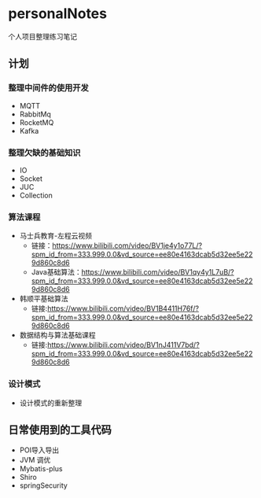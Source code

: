 # personalNotes
个人项目整理练习笔记

## 计划
### 整理中间件的使用开发
+ MQTT
+ RabbitMq
+ RocketMQ
+ Kafka

### 整理欠缺的基础知识
+ IO
+ Socket
+ JUC
+ Collection

### 算法课程
+ 马士兵教育-左程云视频 
  + 链接：https://www.bilibili.com/video/BV1je4y1o77L/?spm_id_from=333.999.0.0&vd_source=ee80e4163dcab5d32ee5e229d860c8d6
  + Java基础算法：https://www.bilibili.com/video/BV1qy4y1L7uB/?spm_id_from=333.999.0.0&vd_source=ee80e4163dcab5d32ee5e229d860c8d6
+ 韩顺平基础算法
  + 链接:https://www.bilibili.com/video/BV1B4411H76f/?spm_id_from=333.999.0.0&vd_source=ee80e4163dcab5d32ee5e229d860c8d6
+ 数据结构与算法基础课程
  + 链接:https://www.bilibili.com/video/BV1nJ411V7bd/?spm_id_from=333.999.0.0&vd_source=ee80e4163dcab5d32ee5e229d860c8d6
### 设计模式
+ 设计模式的重新整理

## 日常使用到的工具代码
+ POI导入导出
+ JVM 调优
+ Mybatis-plus
+ Shiro
+ springSecurity
